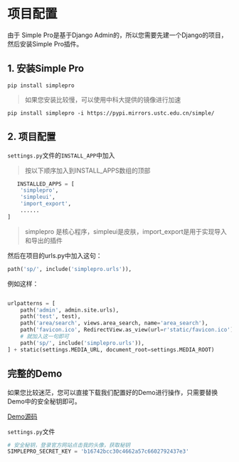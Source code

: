 # 项目配置

由于 Simple Pro是基于Django Admin的，所以您需要先建一个Django的项目，然后安装Simple Pro插件。


## 1. 安装Simple Pro

```shell
pip install simplepro
```
> 如果您安装比较慢，可以使用中科大提供的镜像进行加速

```shell
pip install simplepro -i https://pypi.mirrors.ustc.edu.cn/simple/
```

## 2. 项目配置

`settings.py`文件的`INSTALL_APP`中加入

> 按以下顺序加入到INSTALL_APPS数组的顶部
```python
   INSTALLED_APPS = [
    'simplepro',
    'simpleui',
    'import_export',
    ......
]   
```

> simplepro 是核心程序，simpleui是皮肤，import_export是用于实现导入和导出的插件


然后在项目的urls.py中加入这句：

```python
path('sp/', include('simplepro.urls')),
```

例如这样：

```python

urlpatterns = [
    path('admin', admin.site.urls),
    path('test', test),
    path('area/search', views.area_search, name='area_search'),
    path('favicon.ico', RedirectView.as_view(url=r'static/favicon.ico')),
    # 就加入这一句即可
    path('sp/', include('simplepro.urls')),
] + static(settings.MEDIA_URL, document_root=settings.MEDIA_ROOT)

```

## 完整的Demo

如果您比较迷茫，您可以直接下载我们配置好的Demo进行操作，只需要替换Demo中的安全秘钥即可。

[Demo源码](https://github.com/newpanjing/simplepro_demo)

`settings.py`文件

```python
# 安全秘钥，登录官方网站点击我的头像，获取秘钥
SIMPLEPRO_SECRET_KEY = 'b16742bcc30c4662a57c6602792437e3'
```
